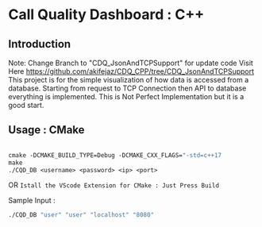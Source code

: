 # Call Quality Dashboard : C++

## Introduction
Note: Change Branch to "CDQ_JsonAndTCPSupport" for update code Visit Here https://github.com/akifejaz/CDQ_CPP/tree/CDQ_JsonAndTCPSupport
This project is for the simple visualization of how data is accessed from a database. Starting from request to TCP Connection then API to database everything is implemented.
This is Not Perfect Implementation but it is a good start.


## Usage : CMake

```makefile

cmake -DCMAKE_BUILD_TYPE=Debug -DCMAKE_CXX_FLAGS="-std=c++17
make
./CQD_DB <username> <password> <ip> <port>

```

OR  `Istall the VScode Extension for CMake : Just Press Build`

Sample Input :

```makefile
./CQD_DB "user" "user" "localhost" "8080"
```
